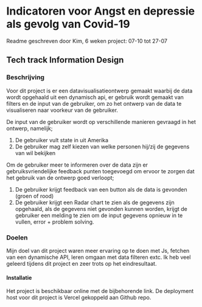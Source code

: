 # Indicatoren voor Angst en depressie als gevolg van Covid-19
Readme geschreven door Kim, 6 weken project: 07-10 tot 27-07
## Tech track Information Design 

### Beschrijving
Voor dit project is er een datavisualisatieontwerp gemaakt waarbij de data wordt opgehaald uit een dynamisch api, er gebruik wordt gemaakt van filters en de input van de gebruiker, om zo het ontwerp van de data te visualiseren naar voorkeur van de gebruiker.

De input van de gebruiker wordt op verschillende manieren gevraagd in het ontwerp, namelijk; 
1) De gebruiker vult state in uit Amerika
2) De gebruiker mag zelf kiezen van welke personen hij/zij de gegevens van wil bekijken

Om de gebruiker meer te informeren over de data zijn er gebruiksvriendelijke feedback punten toegevoegd om ervoor te zorgen dat het gebruik van de ontwerp goed verloopt; 
1) De gebruiker krijgt feedback van een button als de data is gevonden (groen of rood)
2) De gebruiker krijgt een Radar chart te zien als de gegevens zijn opgehaald, als de gegevens niet gevonden kunnen worden, krijgt de gebruiker een melding te zien om de input gegevens opnieuw in te vullen, error + problem solving.

### Doelen
Mijn doel van dit project waren meer ervaring op te doen met Js, fetchen van een dynamische API, leren omgaan met data filteren extc. Ik heb veel geleerd tijdens dit project en zeer trots op het eindresultaat. 

#### Installatie 
Het project is beschikbaar online met de bijbehorende link.
De deployment host voor dit project is Vercel gekoppeld aan Github repo. 


